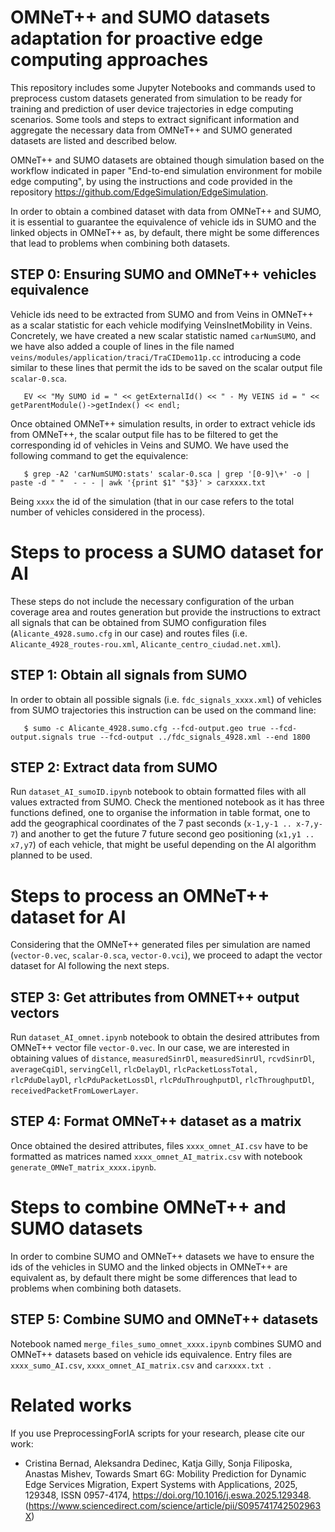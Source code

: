 # OMNeT++ and SUMO datasets adaptation for proactive edge computing approaches

This repository includes some Jupyter Notebooks and commands used to preprocess custom datasets generated from simulation to be ready for training and prediction of user device trajectories in edge computing scenarios. Some tools and steps to extract significant information and aggregate the necessary data from OMNeT++ and SUMO generated datasets are listed and described below.

OMNeT++ and SUMO datasets are obtained though simulation based on the workflow indicated in paper "End-to-end simulation environment for mobile edge computing", by using the instructions and code provided in the repository https://github.com/EdgeSimulation/EdgeSimulation.

In order to obtain a combined dataset with data from OMNeT++ and SUMO, it is essential to guarantee the equivalence of vehicle ids in SUMO and the linked objects in OMNeT++ as, by default, there might be some differences that lead to problems when combining both datasets. 

## STEP 0: Ensuring SUMO and OMNeT++ vehicles equivalence

Vehicle ids need to be extracted from SUMO and from Veins in OMNeT++ as a scalar statistic for each vehicle modifying VeinsInetMobility in Veins. Concretely, we have created a new scalar statistic named ```carNumSUMO```, and we have also added a couple of lines in the file named ```veins/modules/application/traci/TraCIDemo11p.cc``` introducing a code similar to these lines that permit the ids to be saved on the scalar output file ```scalar-0.sca```.

       EV << "My SUMO id = " << getExternalId() << " - My VEINS id = " << getParentModule()->getIndex() << endl;

Once obtained OMNeT++ simulation results, in order to extract vehicle ids from OMNeT++, the scalar output file has to be filtered to get the corresponding id of vehicles in Veins and SUMO. We have used the following command to get the equivalence:

       $ grep -A2 'carNumSUMO:stats' scalar-0.sca | grep '[0-9]\+' -o | paste -d " "  - - - | awk '{print $1" "$3}' > carxxxx.txt

Being ```xxxx``` the id of the simulation (that in our case refers to the total number of vehicles considered in the process).

# Steps to process a SUMO dataset for AI

These steps do not include the necessary configuration of the urban coverage area and routes generation but provide the instructions to extract all signals that can be obtained from SUMO configuration files (```Alicante_4928.sumo.cfg``` in our case) and routes files (i.e. ```Alicante_4928_routes-rou.xml```, ```Alicante_centro_ciudad.net.xml```). 

## STEP 1: Obtain all signals from SUMO

In order to obtain all possible signals (i.e. ```fdc_signals_xxxx.xml```) of vehicles from SUMO trajectories this instruction can be used on the command line:

       $ sumo -c Alicante_4928.sumo.cfg --fcd-output.geo true --fcd-output.signals true --fcd-output ../fdc_signals_4928.xml --end 1800

## STEP 2: Extract data from SUMO

Run ```dataset_AI_sumoID.ipynb``` notebook to obtain formatted files with all values extracted from SUMO. 
Check the mentioned notebook as it has three functions defined, one to organise the information in table format, one to add the geographical coordinates of the 7 past seconds (```x-1,y-1 .. x-7,y-7```) and another to get the future 7 future second geo positioning  (```x1,y1 .. x7,y7```) of each vehicle, that might be useful depending on the AI algorithm planned to be used.  

# Steps to process an OMNeT++ dataset for AI

Considering that the OMNeT++ generated files per simulation are named  (```vector-0.vec```, ```scalar-0.sca```, ```vector-0.vci```), we proceed to adapt the vector dataset for AI following the next steps.

## STEP 3: Get attributes from OMNET++ output vectors

Run ```dataset_AI_omnet.ipynb``` notebook to obtain the desired attributes from OMNeT++ vector file  ```vector-0.vec```. In our case, we are interested in obtaining values of  ```distance```, ```measuredSinrDl```, ```measuredSinrUl```, ```rcvdSinrDl```, ```averageCqiDl```, ```servingCell```, ```rlcDelayDl```, ```rlcPacketLossTotal, ``` ```rlcPduDelayDl```, ```rlcPduPacketLossDl```, ```rlcPduThroughputDl```, ```rlcThroughputDl```, ```receivedPacketFromLowerLayer```.

## STEP 4: Format OMNeT++ dataset as a matrix

Once obtained the desired attributes, files ```xxxx_omnet_AI.csv``` have to be formatted as matrices named ```xxxx_omnet_AI_matrix.csv``` with notebook  ```generate_OMNeT_matrix_xxxx.ipynb```.

# Steps to combine OMNeT++ and SUMO datasets

In order to combine SUMO and OMNeT++ datasets we have to ensure the ids of the vehicles in SUMO and the linked objects in OMNeT++ are equivalent as, by default there might be some differences that lead to problems when combining both datasets. 

## STEP 5: Combine SUMO and OMNeT++ datasets

Notebook named ```merge_files_sumo_omnet_xxxx.ipynb``` combines SUMO and OMNeT++ datasets based on vehicle ids equivalence.  Entry files are  ```xxxx_sumo_AI.csv```, ```xxxx_omnet_AI_matrix.csv``` and ```carxxxx.txt ```.


# Related works

If you use PreprocessingForIA scripts for your research, please cite our work: 

* Cristina Bernad, Aleksandra Dedinec, Katja Gilly, Sonja Filiposka, Anastas Mishev, Towards Smart 6G: Mobility Prediction for Dynamic Edge Services Migration, Expert Systems with Applications,
2025, 129348, ISSN 0957-4174, https://doi.org/10.1016/j.eswa.2025.129348. (https://www.sciencedirect.com/science/article/pii/S095741742502963X)
